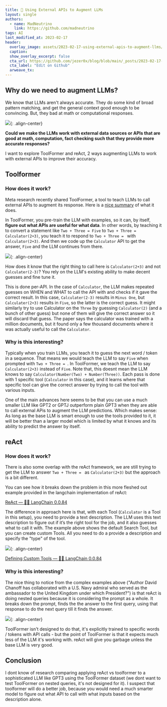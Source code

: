 ```yaml
---
title: 🦾 Using External APIs to Augment LLMs
layout: single
authors:
  - name: MadNeutrino
    link: https://github.com/madneutrino
tags: AI
last_modified_at: 2023-02-17
header:
  overlay_image: assets/2023-02-17-using-external-apis-to-augment-llms/abstract-image-of-an-artificial-intelligence-with-many-network-connections-382592674.png
  caption:
  show_overlay_excerpt: false
  cta_url: https://github.com/jezer0x/blog/blob/main/_posts/2023-02-17-using-external-apis-to-augment-llms.md
  cta_label: "Edit on Github"
  arweave_tx:
---
```


## Why do we need to augment LLMs?

We know that LLMs aren't always accurate. They do some kind of broad pattern matching, and get the general context good enough to be convincing. But, they bad at math or computational responses.

![](https://media.giphy.com/media/n8IDk4HoJJu18IqQIX/giphy.gif){: .align-center}

**Could we make the LLMs work with external data sources or APIs that are good at math, computation, fact checking such that they provide more accurate responses?**

I want to explore ToolFormer and reAct, 2 ways augmenting LLMs to work with external APIs to improve their accuracy.

## Toolformer

### How does it work?

Meta research recently shared ToolFormer, a tool to teach LLMs to call external APIs to augment its response. Here is a [nice summary](https://twitter.com/mathemagic1an/status/1624870248221663232) of what it does.

In ToolFormer, you pre-train the LLM with examples, so it can, by itself, **figure out what APIs are useful for what data**. In other words, by teaching it to convert a statement like `Two + Three = Five` to `Two + Three = Calculator(2+3)`, you teach it to respond to `Two + Three = ` with `Calculator(2+3)`. And then we code up the `Calculator` API to get the answer, `Five` and the LLM continues from there.

![](https://i.imgflip.com/1p4trj.jpg){: .align-center}

How does it know that the right thing to call here is `Calculator(2+3)` and not `Calculater(2-3)`? You rely on the LLM's existing ability to make decent guesses and fine tune it.

This is done per-API. In the case of `Calculator`, the LLM makes repeated guesses on WHEN and WHAT to call the API with and checks if it gave the correct result. In this case, `Calculater(2-3)` results in `Minus One`, but `Calculater(2+3)` results in `Five`, so the latter is the correct guess. It might similarly try to use Calculator on the `Three` by guessing `Calculator(2)` (and a bunch of other guess) but none of them will give the correct answer so it will discard that guess. The paper says the calculator was trained with a million documents, but it found only a few thousand documents where it was actually useful to call the `Calculator`.

### Why is this interesting?

Typically when you train LLMs, you teach it to guess the next word / token in a sequence. That means we would teach the LLM to say `Five` when prompted with `Two + Three = `. In ToolFormer, we teach the LLM to say `Calculator(2+3)` instead of `Five`. Note that, this doesnt mean the LLM knows to say `Calculator(Number(Two) + Number(Three))`. Each pass is done with 1 specific tool (`Calculator` in this case), and it learns where that specific tool can give the correct answer by trying to call the tool with various inputs.

One of the main advances here seems to be that you can use a much smaller LLM like GPT2 or GPTJ outperform plain GPT3 when they are able to call external APis to augment the LLM predictions. Which makes sense: As long as the base LLM is smart enough to use the tools provided to it, it will be better than a larger model which is limited by what it knows and its ability to predict the answer by itself.

## reAct

### How does it work?

There is also some overlap with the reAct framework, we are still trying to get the LLM to answer `Two + Three = ` as `Calculator(2+3)` but the approach is a bit different.

You can see how it breaks down the problem in this more fleshed out example provided in the langchain implementation of reAct:

[ReAct — 🦜🔗 LangChain 0.0.84](https://langchain.readthedocs.io/en/latest/modules/agents/implementations/react.html)

The difference in approach here is that, with each Tool (`Calculator` is a Tool in this setup), you need to provide a text description. The LLM uses this text description to figure out if it’s the right tool for the job, and it also guesses what to call it with. The example above shows the default Search Tool, but you can create custom Tools. All you need to do a provide a description and specify the "type" of the tool.

![](https://media.giphy.com/media/doYuyYIEkAYPJYrwvM/giphy.gif){: .align-center}

[Defining Custom Tools — 🦜🔗 LangChain 0.0.84](https://langchain.readthedocs.io/en/latest/modules/agents/examples/custom_tools.html)

### Why is this interesting?

The nice thing to notice from the complex examples above ("Author David Chanoff has collaborated with a U.S. Navy admiral who served as the ambassador to the United Kingdom under which President?") is that reAct is doing nested queries because it is considering the prompt as a whole. It breaks down the prompt, finds the the answer to the first query, using that response to do the next query till it finds the answer.

![](https://media.giphy.com/media/xTeWOVI8shjIDTq9Yk/giphy.gif){: .align-center}

ToolFormer isn't designed to do that, it's explicitly trained to specific words / tokens with API calls - but the point of ToolFormer is that it expects much less of the LLM it's working with. reAct will give you garbage unless the base LLM is very good.

## Conclusion

I dont know of research comparing applying reAct vs toolformer to a sophisticated LLM like GPT3 using the ToolFormer dataset (we dont want to test ToolFormer on nested queries, it's not designed for it). I suspect that toolformer will do a better job, because you would need a much smarter model to figure out what API to call with what inputs based on the description alone.
